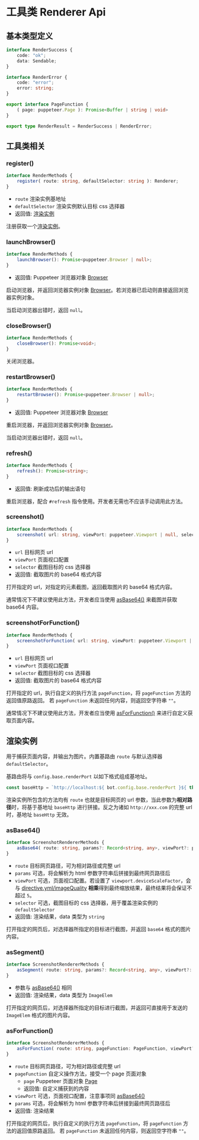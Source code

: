 # 工具类 Renderer Api

## 基本类型定义

```ts
interface RenderSuccess {
    code: "ok";
    data: Sendable;
}

interface RenderError {
    code: "error";
    error: string;
}

export interface PageFunction {
    ( page: puppeteer.Page ): Promise<Buffer | string | void>
}

export type RenderResult = RenderSuccess | RenderError;
```

## 工具类相关

### register()

```ts
interface RenderMethods {
    register( route: string, defaultSelector: string ): Renderer;
}
```

- `route` 渲染实例基地址
- `defaultSelector` 渲染实例默认目标 css 选择器
- 返回值: [渲染实例](#渲染实例)

注册获取一个[渲染实例](#渲染实例)。

### launchBrowser()

```ts
interface RenderMethods {
    launchBrowser(): Promise<puppeteer.Browser | null>;
}
```

- 返回值: Puppeteer 浏览器对象 [Browser](https://pptr.dev/api/puppeteer.browser)

启动浏览器，并返回浏览器实例对象 [Browser](https://pptr.dev/api/puppeteer.browser)。若浏览器已启动则直接返回浏览器实例对象。

当启动浏览器出错时，返回 `null`。

### closeBrowser()

```ts
interface RenderMethods {
    closeBrowser(): Promise<void>;
}
```

关闭浏览器。

### restartBrowser()

```ts
interface RenderMethods {
    restartBrowser(): Promise<puppeteer.Browser | null>;
}
```

- 返回值: Puppeteer 浏览器对象 [Browser](https://pptr.dev/api/puppeteer.browser)

重启浏览器，并返回浏览器实例对象 [Browser](https://pptr.dev/api/puppeteer.browser)。

当启动浏览器出错时，返回 `null`。

### refresh()

```ts
interface RenderMethods {
    refresh(): Promise<string>;
}
```

- 返回值: 刷新成功后的输出语句

重启浏览器，配合 `#refresh` 指令使用。开发者无需也不应该手动调用此方法。

### screenshot()

```ts
interface RenderMethods {
    screenshot( url: string, viewPort: puppeteer.Viewport | null, selector: string ): Promise<string>;
}
```

- `url` 目标网页 url
- `viewPort` 页面视口配置
- `selector` 截图目标的 css 选择器
- 返回值: 截取图片的 base64 格式内容

打开指定的 url，对指定的元素截图，返回截取图片的 base64 格式内容。

通常情况下不建议使用此方法，开发者应当使用 [asBase64()](#asbase64) 来截图并获取 base64 内容。

### screenshotForFunction()

```ts
interface RenderMethods {
    screenshotForFunction( url: string, viewPort: puppeteer.Viewport | null, pageFunction: PageFunction ): Promise<string>
}
```

- `url` 目标网页 url
- `viewPort` 页面视口配置
- `selector` 截图目标的 css 选择器
- 返回值: 截取图片的 base64 格式内容

打开指定的 url，执行自定义的执行方法 `pageFunction`，将 `pageFunction` 方法的返回值原路返回。
若 `pageFunction` 未返回任何内容，则返回空字符串 `""`。

通常情况下不建议使用此方法，开发者应当使用 [asForFunction()](#asforfunction) 来进行自定义获取页面内容。

## 渲染实例

用于捕获页面内容，并输出为图片。内置基路由 `route` 与默认选择器 `defaultSelector`。

基路由将与 `config.base.renderPort` 以如下格式组成基地址。

```ts
const baseHttp = `http://localhost:${ bot.config.base.renderPort }${ this.route }`;
```

渲染实例所包含的方法均有 `route` 也就是目标网页的 url 参数，当此参数为**相对路径**时，将基于基地址 `baseHttp` 进行拼接。反之为诸如 `http://xxx.com` 的完整 url 时，基地址 `baseHttp` 无效。

### asBase64()

```ts
interface ScreenshotRendererMethods {
    asBase64( route: string, params?: Record<string, any>, viewPort?: puppeteer.Viewport | null, selector?: string ): Promise<RenderResult>;
}
```

- `route` 目标网页路径，可为相对路径或完整 url
- `params` 可选，将会解析为 html 参数字符串后拼接到最终网页路径后
- `viewPort` 可选，页面视口配置。若设置了 `viewport.deviceScaleFactor`，会与 [directive.yml/imageQuality](../../config/base.md#imagequality) **相乘**得到最终缩放结果，最终结果将会保证不超过 `5`。
- `selector` 可选，截图目标的 css 选择器，用于覆盖渲染实例的 `defaultSelector`
- 返回值: 渲染结果，data 类型为 `string`

打开指定的网页后，对选择器所指定的目标进行截图，并返回 `base64` 格式的图片内容。

### asSegment()

```ts
interface ScreenshotRendererMethods {
    asSegment( route: string, params?: Record<string, any>, viewPort?: puppeteer.Viewport | null, selector?: string ): Promise<RenderResult>;
}
```

- 参数与 [asBase64()](#asbase64) 相同
- 返回值: 渲染结果，data 类型为 `ImageElem`

打开指定的网页后，对选择器所指定的目标进行截图，并返回可直接用于发送的 `ImageElem` 格式的图片内容。

### asForFunction()

```ts
interface ScreenshotRendererMethods {
    asForFunction( route: string, pageFunction: PageFunction, viewPort?: puppeteer.Viewport | null, params?: Record<string, any> ): Promise<RenderResult>;
}
```

- `route` 目标网页路径，可为相对路径或完整 url
- `pageFunction` 自定义操作方法，接受一个 page 页面对象
    - `page` Puppeteer 页面对象 [Page](https://pptr.dev/api/puppeteer.page/)
    - 返回值: 自定义捕获到的内容
- `viewPort` 可选，页面视口配置，注意事项同 [asBase64()](#asbase64)
- `params` 可选，将会解析为 html 参数字符串后拼接到最终网页路径后
- 返回值: 渲染结果

打开指定的网页后，执行自定义的执行方法 `pageFunction`，将 `pageFunction` 方法的返回值原路返回。
若 `pageFunction` 未返回任何内容，则返回空字符串 `""`。
